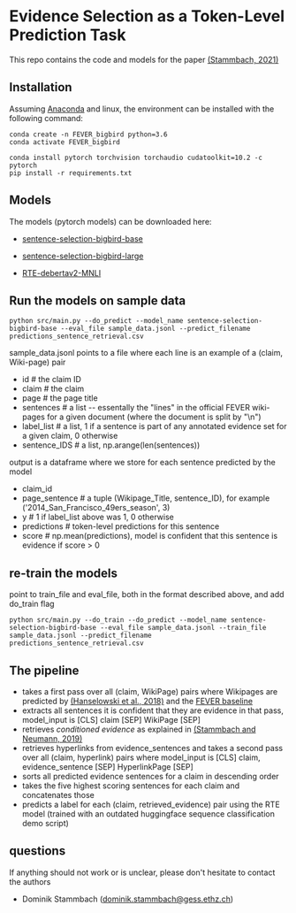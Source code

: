 # Evidence Selection as a Token-Level Prediction Task

This repo contains the code and models for the paper [(Stammbach, 2021)](https://fever.ai/workshop.html)

## Installation

Assuming [Anaconda](https://docs.anaconda.com/anaconda/install/) and linux, the environment can be installed with the following command:
```shell
conda create -n FEVER_bigbird python=3.6
conda activate FEVER_bigbird

conda install pytorch torchvision torchaudio cudatoolkit=10.2 -c pytorch
pip install -r requirements.txt
```

## Models

The models (pytorch models) can be downloaded here:
* [sentence-selection-bigbird-base](https://www.dropbox.com/s/ui19gcjcuxfstrg/sentence-selection-bigbird-base.zip?dl=0)
* [sentence-selection-bigbird-large](https://www.dropbox.com/s/931bm5bveou1zn6/sentence-selection-bigbird-large.zip?dl=0)

* [RTE-debertav2-MNLI](https://www.dropbox.com/s/6aoi0nac2e45csi/RTE-model.zip?dl=0)

## Run the models on sample data

```shell
python src/main.py --do_predict --model_name sentence-selection-bigbird-base --eval_file sample_data.jsonl --predict_filename predictions_sentence_retrieval.csv
```



sample_data.jsonl points to a file where each line is an example of a (claim, Wiki-page) pair
* id # the claim ID
* claim # the claim
* page # the page title
* sentences # a list -- essentally the "lines" in the official FEVER wiki-pages for a given document (where the document is split by "\n")
* label_list # a list, 1 if a sentence is part of any annotated evidence set for a given claim, 0 otherwise
* sentence_IDS # a list, np.arange(len(sentences))

output is a dataframe where we store for each sentence predicted by the model
* claim_id
* page_sentence # a tuple (Wikipage_Title, sentence_ID), for example ('2014_San_Francisco_49ers_season', 3)
* y # 1 if label_list above was 1, 0 otherwise
* predictions # token-level predictions for this sentence
* score # np.mean(predictions), model is confident that this sentence is evidence if score > 0


## re-train the models

point to train_file and eval_file, both in the format described above, and add do_train flag
```shell
python src/main.py --do_train --do_predict --model_name sentence-selection-bigbird-base --eval_file sample_data.jsonl --train_file sample_data.jsonl --predict_filename predictions_sentence_retrieval.csv
```

## The pipeline
* takes a first pass over all (claim, WikiPage) pairs where Wikipages are predicted by [(Hanselowski et al., 2018)](https://github.com/UKPLab/fever-2018-team-athene) and the [FEVER baseline](https://github.com/awslabs/fever)
* extracts all sentences it is confident that they are evidence in that pass, model_input is [CLS] claim [SEP] WikiPage [SEP]
* retrieves *conditioned evidence* as explained in [(Stammbach and Neumann, 2019)](https://aclanthology.org/D19-6616/)
* retrieves hyperlinks from evidence_sentences and takes a second pass over all (claim, hyperlink) pairs where model_input is [CLS] claim, evidence_sentence [SEP] HyperlinkPage [SEP]
* sorts all predicted evidence sentences for a claim in descending order
* takes the five highest scoring sentences for each claim and concatenates those
* predicts a label for each (claim, retrieved_evidence) pair using the RTE model (trained with an outdated huggingface sequence classification demo script)

## questions

If anything should not work or is unclear, please don't hesitate to contact the authors

* Dominik Stammbach (dominik.stammbach@gess.ethz.ch)
